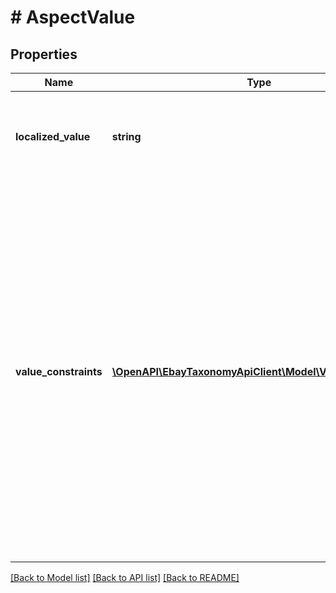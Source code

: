 # # AspectValue

## Properties

Name | Type | Description | Notes
------------ | ------------- | ------------- | -------------
**localized_value** | **string** | The localized value of this aspect.&lt;br&gt;&lt;br&gt;          &lt;span class&#x3D;\&quot;tablenote\&quot;&gt; &lt;strong&gt;Note:&lt;/strong&gt; This value is always localized for the specified marketplace. &lt;/span&gt; | [optional]
**value_constraints** | [**\OpenAPI\EbayTaxonomyApiClient\Model\ValueConstraint[]**](ValueConstraint.md) | &lt;i&gt;Not returned if&lt;/i&gt; the value of the &lt;b&gt;localizedValue&lt;/b&gt; field can always be selected for this aspect of the specified category.&lt;br&gt;&lt;br&gt;Contains a list of the dependencies that identify when the value of the &lt;b&gt;localizedValue&lt;/b&gt; field is available for the current aspect. Each dependency specifies the values of another aspect of the same category (a &lt;i&gt;control&lt;/i&gt; aspect), for which the current value of the current aspect can also be selected by the seller. &lt;br&gt;&lt;br&gt;          &lt;b&gt;Example:&lt;/b&gt; A shirt is available in three sizes and three colors, but only the Small and Medium sizes come in Green. Thus for the Color aspect, the value Green is constrained by its dependency on Size (the control aspect). Only when the Size aspect value is Small or Medium, can the Color aspect value of Green be selected by the seller. | [optional]

[[Back to Model list]](../../README.md#models) [[Back to API list]](../../README.md#endpoints) [[Back to README]](../../README.md)
